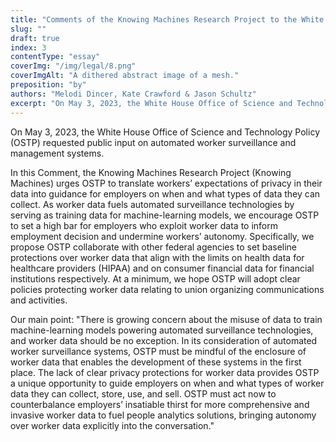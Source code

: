 ```yaml
---
title: "Comments of the Knowing Machines Research Project to the White House Office of Science and Technology Policy on Automated Worker Surveillance and Management"
slug: ""
draft: true
index: 3
contentType: "essay"
coverImg: "/img/legal/8.png"
coverImgAlt: "A dithered abstract image of a mesh."
preposition: "by"
authors: "Melodi Dincer, Kate Crawford & Jason Schultz"
excerpt: "On May 3, 2023, the White House Office of Science and Technology Policy (OSTP) requested public input on automated worker surveillance and management systems."
---
```


On May 3, 2023, the White House Office of Science and Technology Policy (OSTP) requested public input on automated worker surveillance and management systems.

 In this Comment, the Knowing Machines Research Project (Knowing Machines) urges OSTP to translate workers’ expectations of privacy in their data into guidance for employers on when and what types of data they can collect. As worker data fuels automated surveillance technologies by serving as training data for machine-learning models, we encourage OSTP to set a high bar for employers who exploit worker data to inform employment decision and undermine workers’ autonomy. Specifically, we propose OSTP collaborate with other federal agencies to set baseline protections over worker data that align with the limits on health data for healthcare providers (HIPAA) and on consumer financial data for financial institutions respectively. At a minimum, we hope OSTP will adopt clear policies protecting worker data relating to union organizing communications and activities.

Our main point: "There is growing concern about the misuse of data to train machine-learning models powering automated surveillance technologies, and worker data should be no exception. In its consideration of automated worker surveillance systems, OSTP must be mindful of the enclosure of worker data that enables the development of these systems in the first place. The lack of clear privacy protections for worker data provides OSTP a unique opportunity to guide employers on when and what types of worker data they can collect, store, use, and sell. OSTP must act now to counterbalance employers’ insatiable thirst for more comprehensive and invasive worker data to fuel people analytics solutions, bringing autonomy over worker data explicitly into the conversation." 


